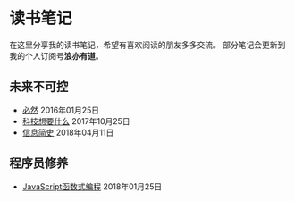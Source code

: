 # 读书笔记
在这里分享我的读书笔记，希望有喜欢阅读的朋友多多交流。
部分笔记会更新到我的个人订阅号**浪亦有道**。

## 未来不可控
- [必然](2017/必然.md) 2016年01月25日
- [科技想要什么](2017/科技想要什么.md) 2017年10月25日
- [信息简史](2018/信息简史.md) 2018年04月11日

## 程序员修养
- [JavaScript函数式编程](2018/JavaScript函数式编程.md) 2018年01月25日